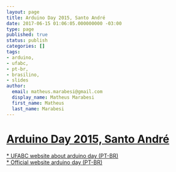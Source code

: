 ```yaml
---
layout: page
title: Arduino Day 2015, Santo André
date: 2017-06-15 01:06:05.000000000 -03:00
type: page
published: true
status: publish
categories: []
tags:
- arduino,
- ufabc,
- pt-br,
- brasilino,
- slides
author:
  email: matheus.marabesi@gmail.com
  display_name: Matheus Marabesi
  first_name: Matheus
  last_name: Marabesi
---
```


<h1><a href="https://fbcdn-sphotos-a-a.akamaihd.net/hphotos-ak-xfa1/v/t1.0-9/11083676_382558211932598_1333552753053267120_n.png?oh=f8f4411f9b43b506bba9e0f31c64bc6c&amp;oe=563C0009&amp;__gda__=1446486847_651ae6b06f3b9ce2af24a9b9b64db7e9" target="_blank">Arduino Day 2015, Santo André</a></h1>
<p><a href="http://ieeeufabc.org/arduino-day-na-ufabc/" target="_blank">* UFABC website about arduino day (PT-BR)</a><br />
<a href="http://arduinoday.ieeeufabc.org/" target="_blank">* Official website arduino day (PT-BR)</a></p>
